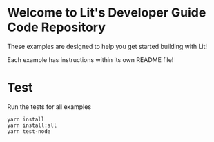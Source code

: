 # Welcome to Lit's Developer Guide Code Repository

These examples are designed to help you get started building with Lit!

Each example has instructions within its own README file!

# Test

Run the tests for all examples

```
yarn install
yarn install:all
yarn test-node
```
